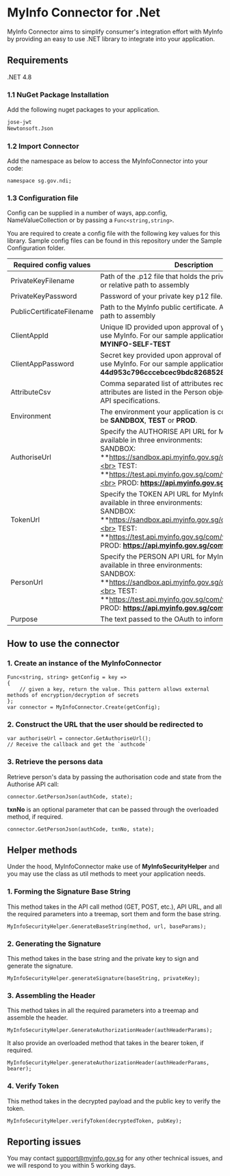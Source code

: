 # MyInfo Connector for .Net

MyInfo Connector aims to simplify consumer's integration effort with MyInfo by providing an easy to use .NET library to integrate into your application.

## Requirements

.NET 4.8

### 1.1 NuGet Package Installation

Add the following nuget packages to your application.

```xml
jose-jwt
Newtonsoft.Json
```

### 1.2 Import Connector

Add the namespace as below to access the MyInfoConnector into your code:

```.Net
namespace sg.gov.ndi;
```

### 1.3 Configuration file

Config can be supplied in a number of ways, app.config, NameValueCollection or by passing a `Func<string,string>`.

You are required to create a config file with the following key values for this library. Sample config files can be found in this repository under the Sample Configuration folder.

| Required config values | Description |
| -------- | ----------- |
| PrivateKeyFilename | Path of the .p12 file that holds the private key. Absolute or relative path to assembly |
| PrivateKeyPassword | Password of your private key p12 file. |
| PublicCertificateFilename | Path to the MyInfo public certificate. Absolute or relative path to assembly  |
| ClientAppId | Unique ID provided upon approval of your application to use MyInfo. For our sample application, it is **STG2-MYINFO-SELF-TEST** |
| ClientAppPassword | Secret key provided upon approval of your application to use MyInfo. For our sample application, it is **44d953c796cccebcec9bdc826852857ab412fbe2** |
| AttributeCsv | Comma separated list of attributes requested. Possible attributes are listed in the Person object definition in the API specifications. |
| Environment | The environment your application is configured. This can be **SANDBOX**, **TEST** or **PROD**. |
| AuthoriseUrl | Specify the AUTHORISE API URL for MyInfo. The API is available in three environments:<br> SANDBOX: **https://sandbox.api.myinfo.gov.sg/com/v3/authorise**<br> TEST: **https://test.api.myinfo.gov.sg/com/v3/authorise**<br> PROD:  **https://api.myinfo.gov.sg/com/v3/authorise** |
| TokenUrl | Specify the TOKEN API URL for MyInfo. The API is available in three environments:<br> SANDBOX: **https://sandbox.api.myinfo.gov.sg/com/v3/token**<br> TEST: **https://test.api.myinfo.gov.sg/com/v3/token**<br> PROD:  **https://api.myinfo.gov.sg/com/v3/token** |
| PersonUrl | Specify the PERSON API URL for MyInfo. The API is available in three environments:<br> SANDBOX: **https://sandbox.api.myinfo.gov.sg/com/v3/person**<br> TEST: **https://test.api.myinfo.gov.sg/com/v3/person**<br> PROD:  **https://api.myinfo.gov.sg/com/v3/person** |
| Purpose | The text passed to the OAuth to inform the user what 

## How to use the connector

### 1. Create an instance of the MyInfoConnector

```
Func<string, string> getConfig = key => 
{ 
	// given a key, return the value. This pattern allows external methods of encryption/decryption of secrets
};
var connector = MyInfoConnector.Create(getConfig);
```

### 2. Construct the URL that the user should be redirected to 

```
var authoriseUrl = connector.GetAuthoriseUrl();
// Receive the callback and get the `authcode`
```

### 3. Retrieve the persons data
Retrieve person's data by passing the authorisation code and state from the Authorise API call:

```
connector.GetPersonJson(authCode, state);
```
**txnNo** is an optional parameter that can be passed through the overloaded method, if required.
```
connector.GetPersonJson(authCode, txnNo, state);
```

## Helper methods

Under the hood, MyInfoConnector make use of **MyInfoSecurityHelper** and you may use the class as util methods to meet your application needs.

### 1. Forming the Signature Base String
This method takes in the API call method (GET, POST, etc.), API URL, and all the required parameters into a treemap, sort them and form the base string.
```
MyInfoSecurityHelper.GenerateBaseString(method, url, baseParams);
```

### 2. Generating the Signature
This method takes in the base string and the private key to sign and generate the signature.
```
MyInfoSecurityHelper.generateSignature(baseString, privateKey);
```

### 3. Assembling the Header
This method takes in all the required parameters into a treemap and assemble the header.
```
MyInfoSecurityHelper.GenerateAuthorizationHeader(authHeaderParams);
```
It also provide an overloaded method that takes in the bearer token, if required.
```
MyInfoSecurityHelper.generateAuthorizationHeader(authHeaderParams, bearer);
```
### 4. Verify Token
This method takes in the decrypted payload and the public key to verify the token.
```
MyInfoSecurityHelper.verifyToken(decryptedToken, pubKey);
```

## Reporting issues

You may contact [support@myinfo.gov.sg](mailto:support@myinfo.gov.sg) for any other technical issues, and we will respond to you within 5 working days.
